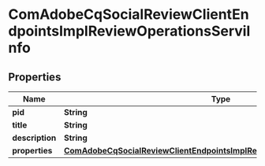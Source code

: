 

# ComAdobeCqSocialReviewClientEndpointsImplReviewOperationsServiInfo

## Properties

Name | Type | Description | Notes
------------ | ------------- | ------------- | -------------
**pid** | **String** |  |  [optional]
**title** | **String** |  |  [optional]
**description** | **String** |  |  [optional]
**properties** | [**ComAdobeCqSocialReviewClientEndpointsImplReviewOperationsServiProperties**](ComAdobeCqSocialReviewClientEndpointsImplReviewOperationsServiProperties.md) |  |  [optional]



